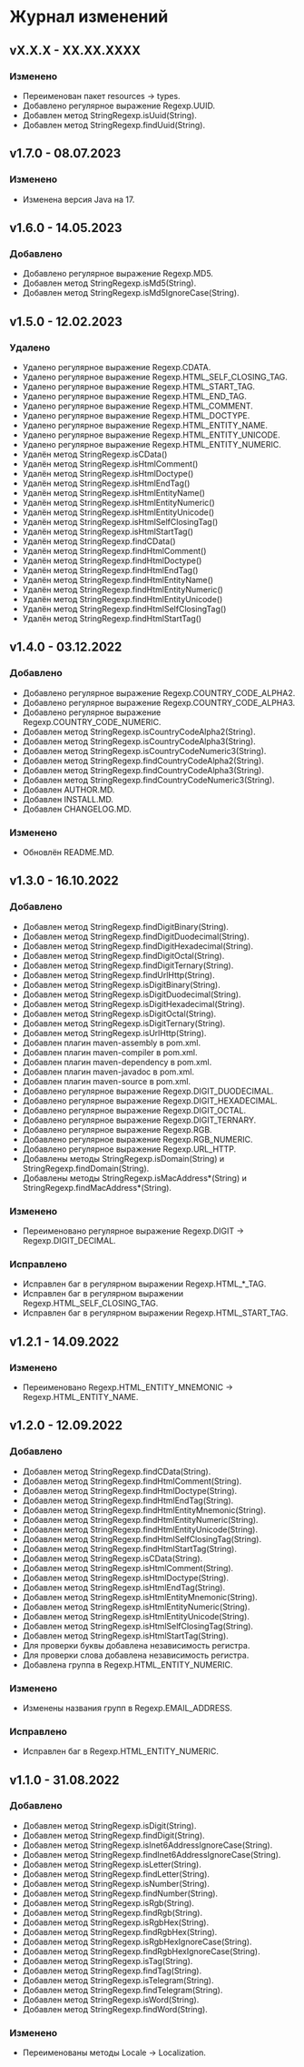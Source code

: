# Журнал изменений
## vX.X.X - XX.XX.XXXX
### Изменено
* Переименован пакет resources -> types.
* Добавлено регулярное выражение Regexp.UUID.
* Добавлен метод StringRegexp.isUuid(String).
* Добавлен метод StringRegexp.findUuid(String).

## v1.7.0 - 08.07.2023
### Изменено
* Изменена версия Java на 17.

## v1.6.0 - 14.05.2023
### Добавлено
* Добавлено регулярное выражение Regexp.MD5.
* Добавлен метод StringRegexp.isMd5(String).
* Добавлен метод StringRegexp.isMd5IgnoreCase(String).

## v1.5.0 - 12.02.2023
### Удалено
* Удалено регулярное выражение Regexp.CDATA.
* Удалено регулярное выражение Regexp.HTML_SELF_CLOSING_TAG.
* Удалено регулярное выражение Regexp.HTML_START_TAG.
* Удалено регулярное выражение Regexp.HTML_END_TAG.
* Удалено регулярное выражение Regexp.HTML_COMMENT.
* Удалено регулярное выражение Regexp.HTML_DOCTYPE.
* Удалено регулярное выражение Regexp.HTML_ENTITY_NAME.
* Удалено регулярное выражение Regexp.HTML_ENTITY_UNICODE.
* Удалено регулярное выражение Regexp.HTML_ENTITY_NUMERIC.
* Удалён метод StringRegexp.isCData()
* Удалён метод StringRegexp.isHtmlComment()
* Удалён метод StringRegexp.isHtmlDoctype()
* Удалён метод StringRegexp.isHtmlEndTag()
* Удалён метод StringRegexp.isHtmlEntityName()
* Удалён метод StringRegexp.isHtmlEntityNumeric()
* Удалён метод StringRegexp.isHtmlEntityUnicode()
* Удалён метод StringRegexp.isHtmlSelfClosingTag()
* Удалён метод StringRegexp.isHtmlStartTag()
* Удалён метод StringRegexp.findCData()
* Удалён метод StringRegexp.findHtmlComment()
* Удалён метод StringRegexp.findHtmlDoctype()
* Удалён метод StringRegexp.findHtmlEndTag()
* Удалён метод StringRegexp.findHtmlEntityName()
* Удалён метод StringRegexp.findHtmlEntityNumeric()
* Удалён метод StringRegexp.findHtmlEntityUnicode()
* Удалён метод StringRegexp.findHtmlSelfClosingTag()
* Удалён метод StringRegexp.findHtmlStartTag()

## v1.4.0 - 03.12.2022
### Добавлено
* Добавлено регулярное выражение Regexp.COUNTRY_CODE_ALPHA2.
* Добавлено регулярное выражение Regexp.COUNTRY_CODE_ALPHA3.
* Добавлено регулярное выражение Regexp.COUNTRY_CODE_NUMERIC.
* Добавлен метод StringRegexp.isCountryCodeAlpha2(String).
* Добавлен метод StringRegexp.isCountryCodeAlpha3(String).
* Добавлен метод StringRegexp.isCountryCodeNumeric3(String).
* Добавлен метод StringRegexp.findCountryCodeAlpha2(String).
* Добавлен метод StringRegexp.findCountryCodeAlpha3(String).
* Добавлен метод StringRegexp.findCountryCodeNumeric3(String).
* Добавлен AUTHOR.MD.
* Добавлен INSTALL.MD.
* Добавлен CHANGELOG.MD.

### Изменено
* Обновлён README.MD.

## v1.3.0 - 16.10.2022
### Добавлено
* Добавлен метод StringRegexp.findDigitBinary(String).
* Добавлен метод StringRegexp.findDigitDuodecimal(String).
* Добавлен метод StringRegexp.findDigitHexadecimal(String).
* Добавлен метод StringRegexp.findDigitOctal(String).
* Добавлен метод StringRegexp.findDigitTernary(String).
* Добавлен метод StringRegexp.findUrlHttp(String).
* Добавлен метод StringRegexp.isDigitBinary(String).
* Добавлен метод StringRegexp.isDigitDuodecimal(String).
* Добавлен метод StringRegexp.isDigitHexadecimal(String).
* Добавлен метод StringRegexp.isDigitOctal(String).
* Добавлен метод StringRegexp.isDigitTernary(String).
* Добавлен метод StringRegexp.isUrlHttp(String).
* Добавлен плагин maven-assembly в pom.xml.
* Добавлен плагин maven-compiler в pom.xml.
* Добавлен плагин maven-dependency в pom.xml.
* Добавлен плагин maven-javadoc в pom.xml.
* Добавлен плагин maven-source в pom.xml.
* Добавлено регулярное выражение Regexp.DIGIT_DUODECIMAL.
* Добавлено регулярное выражение Regexp.DIGIT_HEXADECIMAL.
* Добавлено регулярное выражение Regexp.DIGIT_OCTAL.
* Добавлено регулярное выражение Regexp.DIGIT_TERNARY.
* Добавлено регулярное выражение Regexp.RGB.
* Добавлено регулярное выражение Regexp.RGB_NUMERIC.
* Добавлено регулярное выражение Regexp.URL_HTTP.
* Добавлены методы StringRegexp.isDomain(String) и StringRegexp.findDomain(String).
* Добавлены методы StringRegexp.isMacAddress*(String) и StringRegexp.findMacAddress*(String).

### Изменено
* Переименовано регулярное выражение Regexp.DIGIT -> Regexp.DIGIT_DECIMAL.

### Исправлено
* Исправлен баг в регулярном выражении Regexp.HTML_*_TAG.
* Исправлен баг в регулярном выражении Regexp.HTML_SELF_CLOSING_TAG.
* Исправлен баг в регулярном выражении Regexp.HTML_START_TAG.

## v1.2.1 - 14.09.2022
### Изменено
* Переименовано Regexp.HTML_ENTITY_MNEMONIC -> Regexp.HTML_ENTITY_NAME.

## v1.2.0 - 12.09.2022
### Добавлено
* Добавлен метод StringRegexp.findCData(String).
* Добавлен метод StringRegexp.findHtmlComment(String).
* Добавлен метод StringRegexp.findHtmlDoctype(String).
* Добавлен метод StringRegexp.findHtmlEndTag(String).
* Добавлен метод StringRegexp.findHtmlEntityMnemonic(String).
* Добавлен метод StringRegexp.findHtmlEntityNumeric(String).
* Добавлен метод StringRegexp.findHtmlEntityUnicode(String).
* Добавлен метод StringRegexp.findHtmlSelfClosingTag(String).
* Добавлен метод StringRegexp.findHtmlStartTag(String).
* Добавлен метод StringRegexp.isCData(String).
* Добавлен метод StringRegexp.isHtmlComment(String).
* Добавлен метод StringRegexp.isHtmlDoctype(String).
* Добавлен метод StringRegexp.isHtmlEndTag(String).
* Добавлен метод StringRegexp.isHtmlEntityMnemonic(String).
* Добавлен метод StringRegexp.isHtmlEntityNumeric(String).
* Добавлен метод StringRegexp.isHtmlEntityUnicode(String).
* Добавлен метод StringRegexp.isHtmlSelfClosingTag(String).
* Добавлен метод StringRegexp.isHtmlStartTag(String).
* Для проверки буквы добавлена независимость регистра.
* Для проверки слова добавлена независимость регистра.
* Добавлена группа в Regexp.HTML_ENTITY_NUMERIC.

### Изменено
* Изменены названия групп в Regexp.EMAIL_ADDRESS.

### Исправлено
* Исправлен баг в Regexp.HTML_ENTITY_NUMERIC.

## v1.1.0 - 31.08.2022
### Добавлено
* Добавлен метод StringRegexp.isDigit(String).
* Добавлен метод StringRegexp.findDigit(String).
* Добавлен метод StringRegexp.isInet6AddressIgnoreCase(String).
* Добавлен метод StringRegexp.findInet6AddressIgnoreCase(String).
* Добавлен метод StringRegexp.isLetter(String).
* Добавлен метод StringRegexp.findLetter(String).
* Добавлен метод StringRegexp.isNumber(String).
* Добавлен метод StringRegexp.findNumber(String).
* Добавлен метод StringRegexp.isRgb(String).
* Добавлен метод StringRegexp.findRgb(String).
* Добавлен метод StringRegexp.isRgbHex(String).
* Добавлен метод StringRegexp.findRgbHex(String).
* Добавлен метод StringRegexp.isRgbHexIgnoreCase(String).
* Добавлен метод StringRegexp.findRgbHexIgnoreCase(String).
* Добавлен метод StringRegexp.isTag(String).
* Добавлен метод StringRegexp.findTag(String).
* Добавлен метод StringRegexp.isTelegram(String).
* Добавлен метод StringRegexp.findTelegram(String).
* Добавлен метод StringRegexp.isWord(String).
* Добавлен метод StringRegexp.findWord(String).

### Изменено
* Переименованы методы Locale -> Localization.
